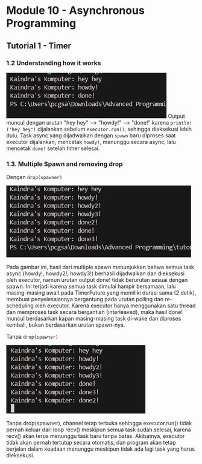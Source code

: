 # Module 10 - Asynchronous Programming

## Tutorial 1 - Timer

### 1.2 Understanding how it works
![Image 1.2](images/image-1.2.png)
Output muncul dengan urutan "hey hey" --> "howdy!" --> "done!" karena `println!("hey hey")` dijalankan sebelum `executor.run()`, sehingga dieksekusi lebih dulu. Task async yang dijadwalkan dengan `spawn` baru diproses saat executor dijalankan, mencetak `howdy!`, menunggu secara async, lalu mencetak `done!` setelah timer selesai.

### 1.3. Multiple Spawn and removing drop

Dengan `drop(spawner)`

![Image 1.3-1](images/image-1.3-1.png)

Pada gambar ini, hasil dari multiple spawn menunjukkan bahwa semua task async (howdy!, howdy2!, howdy3!) berhasil dijadwalkan dan dieksekusi oleh executor, namun urutan output done! tidak berurutan sesuai dengan spawn. Ini terjadi karena semua task dimulai hampir bersamaan, lalu masing-masing await pada TimerFuture yang memiliki durasi sama (2 detik), membuat penyelesaiannya bergantung pada urutan polling dan re-scheduling oleh executor. Karena executor hanya menggunakan satu thread dan memproses task secara bergantian (interleaved), maka hasil done! muncul berdasarkan kapan masing-masing task di-wake dan diproses kembali, bukan berdasarkan urutan spawn-nya.

Tanpa `drop(spawner)`

![Image 1.3-2](images/image-1.3-2.png)

Tanpa drop(spawner), channel tetap terbuka sehingga executor.run() tidak pernah keluar dari loop recv() meskipun semua task sudah selesai, karena recv() akan terus menunggu task baru tanpa batas. Akibatnya, executor tidak akan pernah tertutup secara otomatis, dan program akan tetap berjalan dalam keadaan menunggu meskipun tidak ada lagi task yang harus dieksekusi.